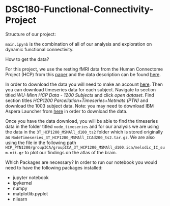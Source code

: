 # DSC180-Functional-Connectivity-Project

Structure of our project:

`main.ipynb` is the combination of all of our analysis and exploration on dynamic functional connectivity.



How to get the data?

For this project, we use the resting fMRI data from the Human Connectome Project (HCP) from this [paper](https://pmc.ncbi.nlm.nih.gov/articles/PMC3724347/) and the data description can be found [here](https://www.humanconnectome.org/storage/app/media/documentation/s1200/HCP1200-DenseConnectome+PTN+Appendix-July2017.pdf). 

In order to download the data you will need to make an account [here](https://db.humanconnectome.org/app/template/Login.vm;jsessionid=67A8B8766DEEA4CF0597C483C9203BE2). Then you can download timeseries data for each subject. Navigate to section titled *WU-Minn HCP Data - 1200 Subjects* and click *open dataset*. Find section titles *HCP1200 Parcellation+Timeseries+Netmats (PTN)* and download the 1003 subject data. Note: you may need to download IBM Aspera Launcher from [here](https://www.ibm.com/products/aspera/downloads#cds) in order to download the data. 

Once you have the data download, you will be able to find the timeseries data in the folder titled `node_timeseries` and for our analysis we are using the data in the `3T_HCP1200_MSMAll_d100_ts2` folder which is stored originally as `NodeTimeseries_3T_HCP1200_MSMAll_ICAd200_ts2.tar.gz`. We are also using the file in the following path `HCP_PTN1200/groupICA/groupICA_3T_HCP1200_MSMAll_d100.ica/melodic_IC_sum.nii.gz` to plot our findings on the atlas of the brain.


Which Packages are necessary?
In order to run our notebook you would need to have the following packages installed:
* jupyter notebook
* ipykernel
* numpy
* matplotlib.pyplot
* nilearn


<!-- Task for next week:
* try analysis on different d resolutions
* try combining the subjects by averaging over the time series
* try combingng the subjects by averaging over the datapoints across subjects??? (Not sure abt this one)
* read the research paper

Q1 project:
* map brain connectivity -->
